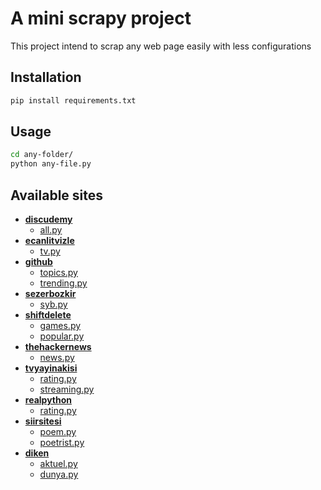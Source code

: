 # A mini scrapy project 

This project intend to scrap any web page easily with less configurations

## Installation

```bash
pip install requirements.txt
```

## Usage

```bash
cd any-folder/
python any-file.py
```

## Available sites

- **[discudemy](https://www.discudemy.com/)**
    - [all.py](./discudemy/all.py)
- **[ecanlitvizle](https://www.ecanlitvizle.live/)**
    - [tv.py](./ecanlitvizle/tv.py)
- **[github](https://github.com/)**
    - [topics.py](./github/topics.py)
    - [trending.py](./github/trending.py)
- **[sezerbozkir](https://www.sezerbozkir.com/)**
    - [syb.py](./sezerbozkir/syb.py)
- **[shiftdelete](https://shiftdelete.net/)**
    - [games.py](./shiftdelete/games.py)
    - [popular.py](./shiftdelete/popular.py)
- **[thehackernews](https://thehackernews.com/)**
    - [news.py](./thehackernews/news.py)
- **[tvyayinakisi](https://www.tvyayinakisi.com/)**
    - [rating.py](./tvyayinakisi/rating.py)
    - [streaming.py](./tvyayinakisi/streaming.py)
- **[realpython](https://realpython.com/)**
    - [rating.py](./realpython/all.py)
- **[siirsitesi](http://siir.sitesi.web.tr/)**
    - [poem.py](./siirsitesi/poem.py)
    - [poetrist.py](./siirsitesi/poetrist.py)
- **[diken](http://www.diken.com.tr/)**
    - [aktuel.py](./diken/aktuel.py)
    - [dunya.py](./diken/dunya.py)
